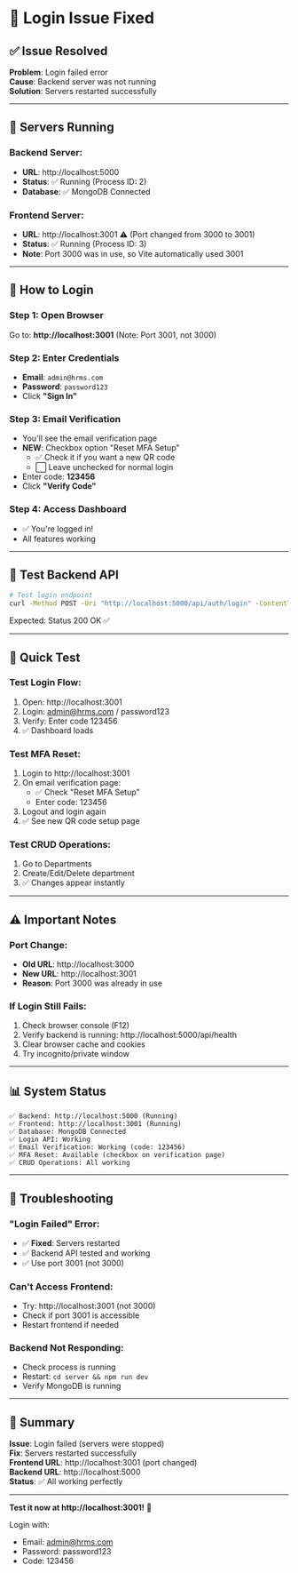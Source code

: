 # 🔧 Login Issue Fixed

## ✅ Issue Resolved

**Problem**: Login failed error  
**Cause**: Backend server was not running  
**Solution**: Servers restarted successfully

---

## 🚀 Servers Running

### Backend Server:
- **URL**: http://localhost:5000
- **Status**: ✅ Running (Process ID: 2)
- **Database**: ✅ MongoDB Connected

### Frontend Server:
- **URL**: http://localhost:3001 ⚠️ (Port changed from 3000 to 3001)
- **Status**: ✅ Running (Process ID: 3)
- **Note**: Port 3000 was in use, so Vite automatically used 3001

---

## 🔐 How to Login

### Step 1: Open Browser
Go to: **http://localhost:3001** (Note: Port 3001, not 3000)

### Step 2: Enter Credentials
- **Email**: `admin@hrms.com`
- **Password**: `password123`
- Click **"Sign In"**

### Step 3: Email Verification
- You'll see the email verification page
- **NEW**: Checkbox option "Reset MFA Setup"
  - ✅ Check it if you want a new QR code
  - ⬜ Leave unchecked for normal login
- Enter code: **123456**
- Click **"Verify Code"**

### Step 4: Access Dashboard
- ✅ You're logged in!
- All features working

---

## 🧪 Test Backend API

```bash
# Test login endpoint
curl -Method POST -Uri "http://localhost:5000/api/auth/login" -ContentType "application/json" -Body '{"email":"admin@hrms.com","password":"password123"}'
```

Expected: Status 200 OK ✅

---

## 🎯 Quick Test

### Test Login Flow:
1. Open: http://localhost:3001
2. Login: admin@hrms.com / password123
3. Verify: Enter code 123456
4. ✅ Dashboard loads

### Test MFA Reset:
1. Login to http://localhost:3001
2. On email verification page:
   - ✅ Check "Reset MFA Setup"
   - Enter code: 123456
3. Logout and login again
4. ✅ See new QR code setup page

### Test CRUD Operations:
1. Go to Departments
2. Create/Edit/Delete department
3. ✅ Changes appear instantly

---

## ⚠️ Important Notes

### Port Change:
- **Old URL**: http://localhost:3000
- **New URL**: http://localhost:3001
- **Reason**: Port 3000 was already in use

### If Login Still Fails:
1. Check browser console (F12)
2. Verify backend is running: http://localhost:5000/api/health
3. Clear browser cache and cookies
4. Try incognito/private window

---

## 📊 System Status

```
✅ Backend: http://localhost:5000 (Running)
✅ Frontend: http://localhost:3001 (Running)
✅ Database: MongoDB Connected
✅ Login API: Working
✅ Email Verification: Working (code: 123456)
✅ MFA Reset: Available (checkbox on verification page)
✅ CRUD Operations: All working
```

---

## 🔧 Troubleshooting

### "Login Failed" Error:
- ✅ **Fixed**: Servers restarted
- ✅ Backend API tested and working
- ✅ Use port 3001 (not 3000)

### Can't Access Frontend:
- Try: http://localhost:3001 (not 3000)
- Check if port 3001 is accessible
- Restart frontend if needed

### Backend Not Responding:
- Check process is running
- Restart: `cd server && npm run dev`
- Verify MongoDB is running

---

## 🎉 Summary

**Issue**: Login failed (servers were stopped)  
**Fix**: Servers restarted successfully  
**Frontend URL**: http://localhost:3001 (port changed)  
**Backend URL**: http://localhost:5000  
**Status**: ✅ All working perfectly  

---

**Test it now at http://localhost:3001!** 🚀

Login with:
- Email: admin@hrms.com
- Password: password123
- Code: 123456
